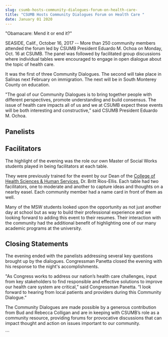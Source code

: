 ```yaml
---
slug: csumb-hosts-community-dialogues-forum-on-health-care-
title: "CSUMB Hosts Community Dialogues Forum on Health Care "
date: January 01 2020
---
```


 
<p>"Obamacare: Mend it or end it?"</p>
<p>
  SEASIDE, Calif., October 16, 2017 -- More than 250 community members attended
  the forum led by CSUMB President Eduardo M. Ochoa on Monday, Oct. 16 at CSUMB.
  The panel was followed by facilitated group discussions where individual
  tables were encouraged to engage in open dialogue about the topic of health
  care.
</p>
<p>
  It was the first of three Community Dialogues. The second will take place in
  Salinas next February on immigration. The next will be in South Monterey
  County on education.
</p>
<p>
  "The goal of our Community Dialogues is to bring together people with
  different perspectives, promote understanding and build consensus. The issue
  of health care impacts all of us and we at CSUMB expect these events will be
  both interesting and constructive,” said CSUMB President Eduardo M. Ochoa.
</p>
<h2>Panelists</h2>
<h2>Facilitators</h2>
<p>
  The highlight of the evening was the role our own Master of Social Works
  students played in being facilitators at each table.
</p>
<p>
  They were previously trained for the event by our Dean of the
  <a href="https://csumb.edu/chshs"
    >College of Health Sciences &amp; Human Services</a
  >, Dr. Britt Rios-Ellis. Each table had two facilitators, one to moderate and
  another to capture ideas and thoughts on a nearby easel. Each community member
  had a name card in front of them as well.
</p>
<p>
  Many of the MSW students looked upon the opportunity as not just another day
  at school but as way to build their professional experience and we looking
  forward to adding this event to their resumes. Their interaction with the
  community had the additional benefit of highlighting one of our many academic
  programs at the university.
</p>
<h2>Closing Statements</h2>
<p>
  The evening ended with the panelists addressing several key questions brought
  up by the dialogues. Congressman Panetta closed the evening with his response
  to the night's accomplishments.
</p>
<p>
  "As Congress works to address our nation’s health care challenges, input from
  key stakeholders to find responsible and effective solutions to improve our
  health care system are critical,” said Congressman Panetta. “I look forward to
  hearing from local patients and providers during this Community Dialogue.”
</p>
<p>
  The Community Dialogues are made possible by a generous contribution from Bud
  and Rebecca Colligan and are in keeping with CSUMB’s role as a community
  resource, providing forums for provocative discussions that can impact thought
  and action on issues important to our community.
</p>
```
